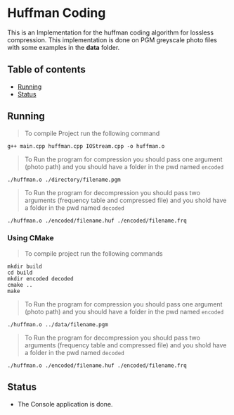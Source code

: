 # Huffman Coding

This is an Implementation for the huffman coding algorithm for lossless compression.
This implementation is done on PGM greyscale photo files with some examples in the **data** folder.

## Table of contents
* [Running](#Running)
* [Status](#Status)

## Running
> To compile Project run the following command
```terminal
g++ main.cpp huffman.cpp IOStream.cpp -o huffman.o
```

> To Run the program for compression you should pass one argument (photo path) and you should have a folder in the pwd named ``encoded``
```terminal
./huffman.o ./directory/filename.pgm
```

> To Run the program for decompression you should pass two arguments (frequency table and compressed file) and you shold have a folder in the pwd named ``decoded``
```terminal
./huffman.o ./encoded/filename.huf ./encoded/filename.frq
```

### Using CMake
> To compile project run the following commands
```terminal
mkdir build
cd build
mkdir encoded decoded
cmake ..
make
```
> To Run the program for compression you should pass one argument (photo path) and you should have a folder in the pwd named ``encoded``
```terminal
./huffman.o ../data/filename.pgm
```
> To Run the program for decompression you should pass two arguments (frequency table and compressed file) and you shold have a folder in the pwd named ``decoded``
```terminal
./huffman.o ./encoded/filename.huf ./encoded/filename.frq
```


## Status
* The Console application is done.
